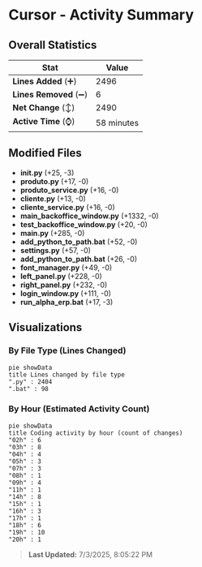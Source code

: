 # Cursor - Activity Summary 

## Overall Statistics

| Stat                   | Value                                                             |
| ---------------------- | ----------------------------------------------------------------- |
| **Lines Added** (➕)   | 2496                                          |
| **Lines Removed** (➖) | 6                                        |
| **Net Change** (↕)    | 2490                |
| **Active Time** (⌚)   | 58 minutes |


## Modified Files
- **__init__.py** (+25, -3)
- **produto.py** (+17, -0)
- **produto_service.py** (+16, -0)
- **cliente.py** (+13, -0)
- **cliente_service.py** (+16, -0)
- **main_backoffice_window.py** (+1332, -0)
- **test_backoffice_window.py** (+20, -0)
- **main.py** (+285, -0)
- **add_python_to_path.bat** (+52, -0)
- **settings.py** (+57, -0)
- **add_python_to_path.bat** (+26, -0)
- **font_manager.py** (+49, -0)
- **left_panel.py** (+228, -0)
- **right_panel.py** (+232, -0)
- **login_window.py** (+111, -0)
- **run_alpha_erp.bat** (+17, -3)

## Visualizations

### By File Type (Lines Changed)

```mermaid
pie showData
title Lines changed by file type
".py" : 2404
".bat" : 98
```

### By Hour (Estimated Activity Count)

```mermaid
pie showData
title Coding activity by hour (count of changes)
"02h" : 6
"03h" : 8
"04h" : 4
"05h" : 3
"07h" : 3
"08h" : 1
"09h" : 4
"11h" : 1
"14h" : 8
"15h" : 1
"16h" : 3
"17h" : 1
"18h" : 6
"19h" : 10
"20h" : 1
```


> **Last Updated:** 7/3/2025, 8:05:22 PM